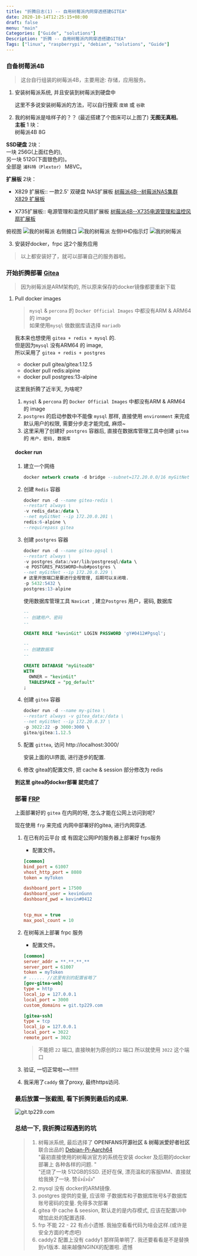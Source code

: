 ```yaml
---
title: "折腾日志(1) -- 自用树莓派内网穿透搭建GITEA"
date: 2020-10-14T12:25:15+08:00
draft: false
menu: "main"
Categories: ["Guide", "solutions"]
Description: "折腾 -- 自用树莓派内网穿透搭建GITEA"
Tags: ["linux", "raspberrypi", "debian", "solutions", "Guide"]
---
```


###  自备树莓派4B
> 这台自行组装的树莓派4B，主要用途: 存储，应用服务。

1. 安装树莓派系统, 并且安装到树莓派到硬盘中     
    
    这里不多说安装树莓派的方法，可以自行搜索 `度娘` 或 `谷歌`
    
2. 我的树莓派是啥样子的？？   (最近搭建了个图床可以上图了) **无图无真相**。    
 **主板** 1 块：    
 树莓派4B 8G     
 
 **SSD硬盘** 2块：   
   一块 256G(上面红色的),   
  另一块 512G(下面银色的)。    
  全部是 `浦科特（Plextor）` M8VC。    
  
 **扩展板** 2块：    
 - X829 扩展板:: 一款2.5' 双硬盘 NAS扩展板 [树莓派4B--树莓派NAS集群 X829 扩展板](https://item.taobao.com/item.htm?spm=a1z09.2.0.0.6d7c2e8dbVKdC6&id=618003080805&_u=e1n4bqb3463)  
  
 - X735扩展板:: 电源管理和温控风扇扩展板 [树莓派4B--X735电源管理和温控风扇扩展板](https://item.taobao.com/item.htm?spm=a1z09.2.0.0.6d7c2e8dbVKdC6&id=592730621196&_u=e1n4bqbbd1f) 


  俯视图 
![我的树莓派](https://gitee.com/kevinGunn/myimgs/raw/master/20201014085439.jpg)
右侧接口
![我的树莓派](https://gitee.com/kevinGunn/myimgs/raw/master/20201014085457.jpg)
左侧HHD指示灯
![我的树莓派](https://gitee.com/kevinGunn/myimgs/raw/master/20201014085508.jpg)


3. 安装好docker，frpc 这2个服务应用

> 以上都安装好了，就可以部署自己的服务器啦。 

### 开始折腾部署 [Gitea](https://gitea.io/zh-cn/)
> 因为树莓派是ARM架构的, 所以原来保存的docker镜像都要重新下载

1. Pull docker images    

    >  `mysql` & `percona` 的 `Docker Official Images` 中都没有ARM & ARM64 的 image    
    >  如果使用`mysql` 做数据库请选择 `mariadb`
    
    我本来也想使用 `gitea + redis + mysql` 的.    
    但是因为`mysql` 没有ARM64 的 image,     
    所以采用了  `gitea + redis + postgres` 
    
    - docker pull gitea/gitea:1.12.5
    - docker pull redis:alpine
    - docker pull postgres:13-alpine

    这里我折腾了近半天, 为啥呢?  
    
    1.  `mysql` & `percona` 的 `Docker Official Images` 中都没有ARM & ARM64 的 image 
    1.  `postgres` 的启动参数中不能像 `mysql` 那样, 直接使用 `environment` 来完成默认用户的权限, 需要分步走才能完成, 麻烦~
    1.  这里采用了创建好 `postgres` 容器后, 直接在数据库管理工具中创建 `gitea` 的 `用户，密码, 数据库`
    
    #### docker run
    
    1. 建立一个网络
    
        ```sql
        docker network create -d bridge --subnet=172.20.0.0/16 myGitNet
        ```
    2. 创建 `Redis` 容器
    
        ```sql
        docker run -d --name gitea-redis \
        --restart always \
        -v redis_data:/data \
        --net myGitNet --ip 172.20.0.201 \
        redis:6-alpine \
        --requirepass gitea
        ```
    
    3. 创建 `postgres` 容器
    
        ```sql
        docker run -d --name gitea-pgsql \
        --restart always \
        -v postgres_data:/var/lib/postgresql/data \
        -e POSTGRES_PASSWORD=hub#postgres \
        --net myGitNet --ip 172.20.0.229 \
        # 这里开放端口是要进行全程管理, 后期可以关闭哦.
        -p 5432:5432 \
        postgres:13-alpine
        ```
        
        使用数据库管理工具 `Navicat `,  建立`Postgres` 用户，密码, 数据库
        
        ```sql
        -- 
        -- 创建用户、密码
        --
        
        CREATE ROLE "kevinGit" LOGIN PASSWORD 'gY#0412#Pgsql';
        
        -- 
        -- 创建数据库
        -- 
        
        CREATE DATABASE "myGiteaDB"
        WITH
          OWNER = "kevinGit"
          TABLESPACE = "pg_default"
        ;
        ```
        
    4. 创建 `gitea` 容器
    
        ```sql
        docker run -d --name my-gitea \
        --restart always -v gitea_data:/data \
        --net myGitNet --ip 172.20.0.37 \
        -p 3022:22 -p 3000:3000 \
        gitea/gitea:1.12.5
       ```
    5. 配置 `gittea`,  访问 http://localhost:3000/
        
        安装上面的UI界面, 进行逐步的配置.
    
    6. 修改 gitea的配置文件, 把 cache & session 部分修改为 redis
    
    
    **到这里 gitea的docker部署 就完成了**  
    
    ### 部署 [FRP](https://github.com/fatedier/frp)
    上面部署好的 `gitea` 在内网的呀, 怎么才能在公网上访问到呢? 
    
    现在使用 `frp` 来完成 内网中部署好的gitea, 进行内网穿透.
    
    1. 在已有的云平台 或 有固定公网IP的服务器上部署好 frps服务
    
        - 配置文件。 
        
        ```ini
        [common]
        bind_port = 61007
        vhost_http_port = 8080
        token = myToken

        dashboard_port = 17500
        dashboard_user = kevinGunn
        dashboard_pwd = kevin#0412
 
 
        tcp_mux = true
        max_pool_count = 10
        ```
        
    2. 在树莓派上部署 frpc 服务
    
        - 配置文件。  
        
        ```ini
        [common]
        server_addr = **.**.**.**
        server_port = 61007
        token = myToken
        # ...... //这里有别的配置省略了
        [gov-gitea-web]
        type = http
        local_ip = 127.0.0.1
        local_port = 3000
        custom_domains = git.tp229.com
        
        [gitea-ssh]
        type = tcp
        local_ip = 127.0.0.1
        local_port = 3022
        remote_port = 3022
        ```
            
        > 不能把 `22` 端口, 直接映射为原创的`22` 端口
        > 所以就使用 `3022` 这个端口
    
    3. 验证, 一切正常啦~~!!!!!!
    4. 我采用了`caddy` 做了proxy, 最终https访问.
    
    ### 最后放置一张截图, 看下折腾到最后的成果.
    ![git.tp229.com](https://gitee.com/kevinGunn/myimgs/raw/master/20201015174822.png)    
    
    ### 总结一下, 我折腾过程遇到的坑
    
    > 1.  树莓派系统, 最后选择了 **OPENFANS开源社区 & 树莓派爱好者社区** 联合出品的 [Debian-Pi-Aarch64](https://github.com/openfans-community-offical/Debian-Pi-Aarch64)     
            "最初直接使用的树莓派官方的系统在安装 docker 及后期的docker 部署上 各种各样的问题. "    
            "还烧了一块 512GB的SSD. 还好在保,  漂亮温和的客服MM、直接就给我换了一块. 赞👍👍👍"
    > 2.  mysql 没有 docker的ARM镜像. 
    > 3.  postgres 提供的变量, 应该带 子数据库和子数据库账号&子数据库账号密码的变量. 免得多次部署
    > 4.  gitea 中 cache & seesion, 默认走的是内存模式, 应该在配置UI中增加此处的配置选择.
    > 5.  frp 不能 22 - 22 有点小遗憾. 我抽空看看代码为啥会这样.(或许是安全方面的考虑吧)
    > 6.  caddy2 配置上没有 caddy1 那样简单明了. 我还要看看是不是替换到v1版本. 越来越像NGINX的配置啦. 遗憾    
    